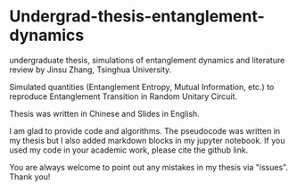 # Undergrad-thesis-entanglement-dynamics
undergraduate thesis, simulations of entanglement dynamics and literature review by Jinsu Zhang, Tsinghua University.

Simulated quantities (Entanglement Entropy, Mutual Information, etc.) to reproduce Entanglement Transition in Random Unitary Circuit.

Thesis was written in Chinese and Slides in English.

I am glad to provide code and algorithms. The pseudocode was written in my thesis but I also added markdown blocks in my jupyter notebook. If you used my code in your academic work, please cite the github link. 

You are always welcome to point out any mistakes in my thesis via "issues". Thank you!


